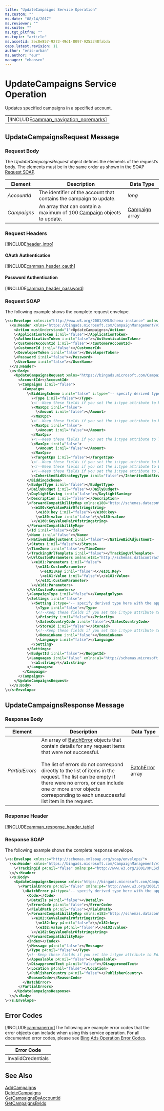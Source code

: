 ```yaml
---
title: "UpdateCampaigns Service Operation"
ms.custom: ""
ms.date: "08/14/2017"
ms.reviewer: ""
ms.suite: ""
ms.tgt_pltfrm: ""
ms.topic: "article"
ms.assetid: 2ec8e857-9273-49d1-8097-9253348fabda
caps.latest.revision: 11
author: "eric-urban"
ms.author: "eur"
manager: "ehansen"
---
```

# UpdateCampaigns Service Operation
Updates specified campaigns in a specified account.

||
|-|
|[!INCLUDE[camman_navigation_noremarks](../campaign-api/includes/camman-navigation-noremarks.md)]|

## <a name="request"></a>UpdateCampaignsRequest Message

### Request Body
The *UpdateCampaignsRequest* object defines the elements of the request’s body. The elements must be in the same order as shown in the SOAP [Request SOAP](#request_soap).

|Element|Description|Data Type|
|-----------|---------------|-------------|
|*AccountId*|The identifier of the account that contains the campaign to update.|*long*|
|*Campaigns*|An array that can contain a maximum of 100 [Campaign](../campaign-api/campaign-data-object.md) objects to update.|[Campaign](../campaign-api/campaign-data-object.md) array|

### Request Headers
[!INCLUDE[header_intro](../campaign-api/includes/header-intro.md)]
#### OAuth Authentication
[!INCLUDE[camman_header_oauth](../campaign-api/includes/camman-header-oauth.md)]
#### Password Authentication
[!INCLUDE[camman_header_password](../campaign-api/includes/camman-header-password.md)]
### <a name="request_soap"></a>Request SOAP
The following example shows the complete request envelope.

```xml
\<s:Envelope xmlns:i="http://www.w3.org/2001/XMLSchema-instance" xmlns:s="http://schemas.xmlsoap.org/soap/envelope/">
  \<s:Header xmlns="https://bingads.microsoft.com/CampaignManagement/v11">
    <Action mustUnderstand="1">UpdateCampaigns</Action>
    \<ApplicationToken i:nil="false"></ApplicationToken>
    \<AuthenticationToken i:nil="false"></AuthenticationToken>
    \<CustomerAccountId i:nil="false"></CustomerAccountId>
    \<CustomerId i:nil="false"></CustomerId>
    \<DeveloperToken i:nil="false"></DeveloperToken>
    \<Password i:nil="false"></Password>
    \<UserName i:nil="false"></UserName>
  \</s:Header>
  \<s:Body>
    <UpdateCampaignsRequest xmlns="https://bingads.microsoft.com/CampaignManagement/v11">
      <AccountId></AccountId>
      \<Campaigns i:nil="false">
        <Campaign>
          \<BiddingScheme i:nil="false" i:type="-- specify derived type here with the appropriate prefix --">
            \<Type i:nil="false"></Type>
            \<!--Keep these fields if you set the i:type attribute to MaxClicksBiddingScheme-->
            \<MaxCpc i:nil="false">
              \<Amount i:nil="false"></Amount>
            </MaxCpc>
            \<!--Keep these fields if you set the i:type attribute to MaxConversionsBiddingScheme-->
            \<MaxCpc i:nil="false">
              \<Amount i:nil="false"></Amount>
            </MaxCpc>
            \<!--Keep these fields if you set the i:type attribute to TargetCpaBiddingScheme-->
            \<MaxCpc i:nil="false">
              \<Amount i:nil="false"></Amount>
            </MaxCpc>
            \<TargetCpa i:nil="false"></TargetCpa>
            \<!--Keep these fields if you set the i:type attribute to ManualCpcBiddingScheme-->
            \<!--Keep these fields if you set the i:type attribute to EnhancedCpcBiddingScheme-->
            \<!--Keep these fields if you set the i:type attribute to InheritFromParentBiddingScheme-->
            \<InheritedBidStrategyType i:nil="false"></InheritedBidStrategyType>
          </BiddingScheme>
          \<BudgetType i:nil="false"></BudgetType>
          \<DailyBudget i:nil="false"></DailyBudget>
          \<DaylightSaving i:nil="false"></DaylightSaving>
          \<Description i:nil="false"></Description>
          \<ForwardCompatibilityMap xmlns:e180="http://schemas.datacontract.org/2004/07/System.Collections.Generic" i:nil="false">
            \<e180:KeyValuePairOfstringstring>
              \<e180:key i:nil="false">\</e180:key>
              \<e180:value i:nil="false">\</e180:value>
            \</e180:KeyValuePairOfstringstring>
          </ForwardCompatibilityMap>
          \<Id i:nil="false"></Id>
          \<Name i:nil="false"></Name>
          \<NativeBidAdjustment i:nil="false"></NativeBidAdjustment>
          \<Status i:nil="false"></Status>
          \<TimeZone i:nil="false"></TimeZone>
          \<TrackingUrlTemplate i:nil="false"></TrackingUrlTemplate>
          \<UrlCustomParameters xmlns:e181="http://schemas.datacontract.org/2004/07/Microsoft.AdCenter.Advertiser.CampaignManagement.Api.DataContracts.V11" i:nil="false">
            \<e181:Parameters i:nil="false">
              \<e181:CustomParameter>
                \<e181:Key i:nil="false">\</e181:Key>
                \<e181:Value i:nil="false">\</e181:Value>
              \</e181:CustomParameter>
            \</e181:Parameters>
          </UrlCustomParameters>
          \<CampaignType i:nil="false"></CampaignType>
          \<Settings i:nil="false">
            \<Setting i:type="-- specify derived type here with the appropriate prefix --">
              \<Type i:nil="false"></Type>
              \<!--Keep these fields if you set the i:type attribute to ShoppingSetting-->
              \<Priority i:nil="false"></Priority>
              \<SalesCountryCode i:nil="false"></SalesCountryCode>
              \<StoreId i:nil="false"></StoreId>
              \<!--Keep these fields if you set the i:type attribute to DynamicSearchAdsSetting-->
              \<DomainName i:nil="false"></DomainName>
              \<Language i:nil="false"></Language>
            </Setting>
          </Settings>
          \<BudgetId i:nil="false"></BudgetId>
          \<Languages i:nil="false" xmlns:a1="http://schemas.microsoft.com/2003/10/Serialization/Arrays">
            \<a1:string>\</a1:string>
          </Languages>
        </Campaign>
      </Campaigns>
    </UpdateCampaignsRequest>
  \</s:Body>
\</s:Envelope>
```

## <a name="response"></a>UpdateCampaignsResponse Message

### <a name="Body_Elements"></a>Response Body

|Element|Description|Data Type|
|-----------|---------------|-------------|
|*PartialErrors*|An array of [BatchError](../campaign-api/batcherror-data-object.md) objects that contain details for any request items that were not successful.<br /><br />The list of errors do not correspond directly to the list of items in the request. The list can be empty if there were no errors, or can include one or more error objects corresponding to each unsuccessful list item in the request.|[BatchError](../campaign-api/batcherror-data-object.md) array|

### <a name="Header_Elements"></a>Response Header
[!INCLUDE[camman_response_header_table](../campaign-api/includes/camman-response-header-table.md)]
### Response SOAP
The following example shows the complete response envelope.

```xml
\<s:Envelope xmlns:s="http://schemas.xmlsoap.org/soap/envelope/">
  \<s:Header xmlns="https://bingads.microsoft.com/CampaignManagement/v11">
    \<TrackingId p4:nil="false" xmlns:p4="http://www.w3.org/2001/XMLSchema-instance"></TrackingId>
  \</s:Header>
  \<s:Body>
    <UpdateCampaignsResponse xmlns="https://bingads.microsoft.com/CampaignManagement/v11">
      \<PartialErrors p4:nil="false" xmlns:p4="http://www.w3.org/2001/XMLSchema-instance">
        \<BatchError p4:type="-- specify derived type here with the appropriate prefix --">
          <Code></Code>
          \<Details p4:nil="false"></Details>
          \<ErrorCode p4:nil="false"></ErrorCode>
          \<FieldPath p4:nil="false"></FieldPath>
          \<ForwardCompatibilityMap xmlns:e182="http://schemas.datacontract.org/2004/07/System.Collections.Generic" p4:nil="false">
            \<e182:KeyValuePairOfstringstring>
              \<e182:key p4:nil="false">\</e182:key>
              \<e182:value p4:nil="false">\</e182:value>
            \</e182:KeyValuePairOfstringstring>
          </ForwardCompatibilityMap>
          <Index></Index>
          \<Message p4:nil="false"></Message>
          \<Type p4:nil="false"></Type>
          \<!--Keep these fields if you set the i:type attribute to EditorialError-->
          \<Appealable p4:nil="false"></Appealable>
          \<DisapprovedText p4:nil="false"></DisapprovedText>
          \<Location p4:nil="false"></Location>
          \<PublisherCountry p4:nil="false"></PublisherCountry>
          <ReasonCode></ReasonCode>
        </BatchError>
      </PartialErrors>
    </UpdateCampaignsResponse>
  \</s:Body>
\</s:Envelope>
```

## <a name="errors"></a>Error Codes
[!INCLUDE[cammanerror](../campaign-api/includes/cammanerror.md)]The following are example  error codes that the error objects can include when using this service operation. For all documented error codes, please see [Bing Ads Operation Error Codes](http://go.microsoft.com/fwlink/?LinkId=511884).

|Error Code|
|--------------|
|InvalidCredentials|

## See Also
[AddCampaigns](../campaign-api/addcampaigns-service-operation.md)  
[DeleteCampaigns](../campaign-api/deletecampaigns-service-operation.md)  
[GetCampaignsByAccountId](../campaign-api/getcampaignsbyaccountid-service-operation.md)  
[GetCampaignsByIds](../campaign-api/getcampaignsbyids-service-operation.md)  

